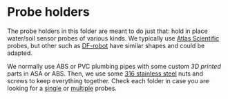 # Probe holders

The probe holders in this folder are meant to do just that: hold in place water/soil sensor probes of various kinds. We typically use [Atlas Scientific](https://atlas-scientific.com/) probes, but other such as [DF-robot](https://www.dfrobot.com/search-water%20sensor.html) have similar shapes and could be adapted.

We normally use ABS or PVC plumbing pipes with some custom _3D printed_ parts in ASA or ABS. Then, we use some [316 stainless steel](https://en.wikipedia.org/wiki/Marine_grade_stainless) nuts and screws to keep everything together. Check each folder in case you are looking for a [single](single/) or [multiple](multiple/) probes.
